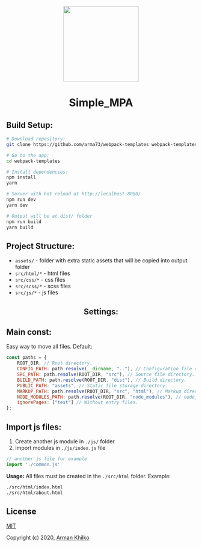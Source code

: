 <div align="center">
  <img width="200" height="200" src="https://webpack.js.org/assets/icon-square-big.svg">
  <h1>Simple_MPA</h1>
</div>

## Build Setup:

``` bash
# Download repository:
git clone https://github.com/arma73/webpack-templates webpack-templates

# Go to the app:
cd webpack-templates

# Install dependencies:
npm install
yarn

# Server with hot reload at http://localhost:8080/
npm run dev
yarn dev

# Output will be at dist/ folder
npm run build
yarn build
```

## Project Structure:

* `assets/` - folder with extra static assets that will be copied into output folder
* `src/html/*` - html files
* `src/css/*` - css files
* `src/scss/*` - scss files
* `src/js/*` - js files

<div align="center">
  <h2>Settings:</h2>
</div>

## Main const:
Easy way to move all files.
Default:
``` js
const paths = {
    ROOT_DIR, // Root directory.
    CONFIG_PATH: path.resolve(__dirname, ".."), // Configuration file directory.
    SRC_PATH: path.resolve(ROOT_DIR, "src"), // Source file directory.
    BUILD_PATH: path.resolve(ROOT_DIR, "dist"), // Build directory.
    PUBLIC_PATH: "assets", // Static file storage directory.
    MARKUP_PATH: path.resolve(ROOT_DIR, "src", "html"), // Markup directory.
    NODE_MODULES_PATH: path.resolve(ROOT_DIR, "node_modules"), // node_modules directory.
    ignorePages: ["test"] // Without entry files.
}; 
```

## Import js files:
1. Create another js module in `./js/` folder
2. Import modules in `./js/index.js` file
``` js
// another js file for example
import './common.js'
```

**Usage:**
All files must be created in the `./src/html` folder.
Example:
``` bash
./src/html/index.html
./src/html/about.html
```

## License
[MIT](./LICENSE)

Copyright (c) 2020, [Arman Khilko](https://github.com/arma73)